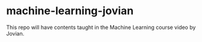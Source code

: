 # machine-learning-jovian
This repo will have contents taught in the Machine Learning course video by  Jovian.
